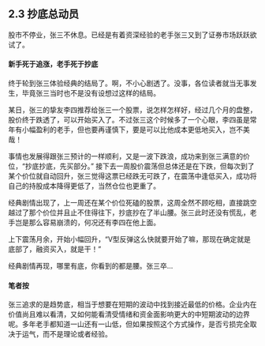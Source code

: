 ## 2.3 抄底总动员
股市不停业，张三不休息。已经是有着资深经验的老手张三又到了证券市场跃跃欲试了。

#### 新手死于追涨，老手死于抄底
终于轮到张三体验经典的结局了。啊，不小心剧透了。没事，各位读者就当无事发生，毕竟张三当时也不是没有设想过这样的结局。

某日，张三的挚友李四推荐给张三一个股票，说怎样怎样好，经过几个月的盘整，股价终于跌透了，可以开始买入了。不过张三这个时候多了一个心眼，李四虽是常年有小幅盈利的老手，但也要再谨慎下，要是可以比他成本更低地买入，岂不美哉！

事情也发展得跟张三预计的一样顺利，又是一波下跌浪，成功来到张三满意的价位，“抄底抄底，先买部分。” 接下去一周股价震荡但总体还是在下跌，但每次到了某个价位就自动回升，张三觉得这票已经跌无可跌了，在震荡中逢低买入，成功将自己的持股成本降得更低了，当然仓位也更重了。

经典剧情出现了，上一周还在某个价位死磕的股票，这周全然不顾吃相，直接跳空越过了那个价位并且止不住得往下，抄底抄在了半山腰。张三此时还没有慌乱，老手岂是那么容易崩溃的，何况还有李四在他上面。

上下震荡月余，开始小幅回升，“V型反弹这么快就要开始了嘛，那现在确定就是底部了，融资买入，就是干！”

经典剧情再现，哪里有底，你看到的都是腰。张三卒...

#### 笔者按
张三追求的是趋势底，相当于想要在短期的波动中找到接近最低的价格。企业内在价值尚且难以看清，又如何能看清受情绪和资金面影响更大的中短期波动的边界呢。多年老手都知道一山还有一山低，但如果按照这个方式操作，是否亏损完全取决于运气，而不是理论或者经验。
